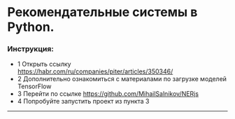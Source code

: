 # Рекомендательные системы в Python.

### Инструкция:
- 1 Открыть ссылку https://habr.com/ru/companies/piter/articles/350346/
- 2 Дополнительно ознакомиться с материалами  по загрузке моделей TensorFlow
- 3 Перейти по ссылке https://github.com/MihailSalnikov/NERjs
- 4 Попробуйте запустить проект из пункта 3

---
